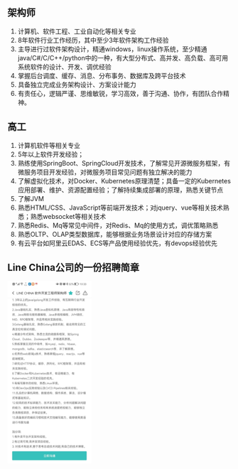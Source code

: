 ## 架构师

1. 计算机、软件工程、工业自动化等相关专业
2. 8年软件行业工作经历，其中至少3年软件架构工作经验
3. 主导进行过软件架构设计，精通windows，linux操作系统，至少精通java/C#/C/C++/python中的一种，有大型分布式、高并发、高负载、高可用系统软件的设计、开发、调优经验
4. 掌握后台调度、缓存、消息、分布事务、数据库及跨平台技术
5. 具备独立完成业务架构设计、方案设计能力
6. 有责任心，逻辑严谨、思维敏锐，学习高效，善于沟通、协作，有团队合作精神。



## 高工

1. 计算机软件等相关专业
2. 5年以上软件开发经验；     
3. 熟练使用SpringBoot、SpringCloud开发技术，了解常见开源微服务框架，有微服务项目开发经验，对微服务项目常见问题有独立解决的能力
4. 了解虚拟化技术，对Docker、Kubernetes原理清楚；具备一定的Kubernetes应用部署、维护、资源配置经验；了解持续集成部署的原理，熟悉关键节点
5. 了解JVM
6. 熟悉HTML/CSS、JavaScript等前端开发技术；对jquery、vue等相关技术熟悉；熟悉websocket等相关技术
7. 熟悉Redis、Mq等常见中间件，对Redis、Mq的使用方式，调优策略熟悉
8. 熟悉OLTP、OLAP类型数据库，能够根据业务场景设计对应的存储方案
9. 有云平台如阿里云EDAS、ECS等产品使用经验优先，有devops经验优先



## Line China公司的一份招聘简章

<img src="能力要求.assets/image-20220608224531385.png" alt="image-20220608224531385" style="zoom: 40%;" />
